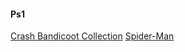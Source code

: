 #### Ps1
[Crash Bandicoot Collection](https://sto.romsfast.com/Mods/RS/Crash%20Bandicoot%20Collection.zip?token=c3xZcFthDAJOFXF8UX4AZVhRThYjdVl%2BWTEOBE4Vd3xdflAzClcIEHZxUH1RZ15ZRQ%3D%3D)
[Spider-Man](https://serve.emulatorgames.net/roms/playstation/Spider-Man%20(USA).7z)
